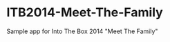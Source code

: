 ITB2014-Meet-The-Family
=======================

Sample app for Into The Box 2014 "Meet The Family"
